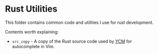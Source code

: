 # Rust Utilities

This folder contains common code and utilities I use for rust development.

Contents worth explaining:

* `src_copy` - A copy of the Rust source code used by
    [YCM](https://github.com/Valloric/YouCompleteMe#rust-semantic-completion)
    for autocomplete in Vim.
